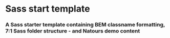 # Sass start template

### A Sass starter template containing BEM classname formatting, 7:1 Sass folder structure - and Natours demo content